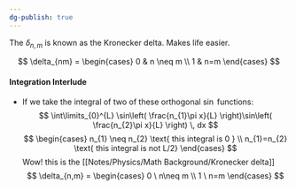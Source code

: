 ```yaml
---
dg-publish: true
---
```

The $\delta_{n,m}$ is known as the Kronecker delta. Makes life easier. 

$$
\delta_{nm} = \begin{cases}
0 &  n \neq m  \\
1 & n=m
\end{cases}
$$
#### Integration Interlude
- If we take the integral of two of these orthogonal $\sin$ functions: 
$$
\int\limits_{0}^{L} \sin\left( \frac{n_{1}\pi x}{L} \right)\sin\left( \frac{n_{2}\pi x}{L} \right) \, dx 
$$
$$
\begin{cases}
n_{1} \neq n_{2} \text{ this integral is 0 } \\
n_{1}=n_{2} \text{ this integral is not L/2}
\end{cases}
$$
Wow! this is the [[Notes/Physics/Math Background/Kronecker delta]]
$$
\delta_{n,m} = \begin{cases}
0 \ n\neq m \\
1 \ n=m
\end{cases}
$$

